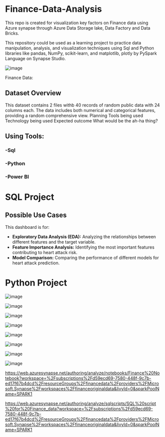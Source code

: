 # Finance-Data-Analysis

This repo is created for visualization key factors on Finance data using Azure synapse through  Azure Data Storage lake, Data Factory and Data Bricks.

This repository could be used as a learning project to practice data manipulation, analysis, and visualization techniques using Sql and Python libraries like pandas, NumPy, scikit-learn, and matplotlib, plotly by PySpark Language on Synapse Studio.

![image](https://github.com/user-attachments/assets/736e8cc7-2b0f-40b7-9924-c1dc59510920)




Finance Data:
## Dataset Overview

This dataset contains  2 files withb 40 records of random public data with 24 columns each. The data includes both numerical and categorical features, providing a random comprehensive view. 
Planning
Tools being used
Technology being used
Expected outcome
What would be the ah-ha thing?


## Using Tools:

### -Sql
### -Python
### -Power BI

# SQL Project



## Possible Use Cases

This dashboard is for:
* **Exploratory Data Analysis (EDA):** Analyzing the relationships between different features and the target variable.
* **Feature Importance Analysis:** Identifying the most important features contributing to heart attack risk.
* **Model Comparison:** Comparing the performance of different models for heart attack prediction.


# Python Project



![image](https://github.com/user-attachments/assets/76f99e14-c841-4021-a984-e3c62cc00571)


![image](https://github.com/user-attachments/assets/bc0a0f49-8f8e-43b9-99ab-1d37401b42fd)

![image](https://github.com/user-attachments/assets/308adfbc-1886-429a-82b6-99b2010f2a71)

![image](https://github.com/user-attachments/assets/14647b5f-6841-4ada-8148-e7fa41d3600b)

![image](https://github.com/user-attachments/assets/26fdc6cf-3451-4ac7-bb3e-65a744c896ce)



![image](https://github.com/user-attachments/assets/0f53f253-e9bd-42ee-8e5b-af3ba3aa7081)

![image](https://github.com/user-attachments/assets/a9b57ba3-5b88-4b17-8968-3fd2b5aeaff4)

![image](https://github.com/user-attachments/assets/583ab2d8-b37f-4434-9464-188690aaf245)



https://web.azuresynapse.net/authoring/analyze/notebooks/Finance%20Notebook?workspace=%2Fsubscriptions%2Fd59ecd69-7580-448f-9c7b-ed17f67b4dcd%2FresourceGroups%2Ffinancedata%2Fproviders%2FMicrosoft.Synapse%2Fworkspaces%2Ffinanceoriginaldata&livyId=0&sparkPoolName=SPARK1

https://web.azuresynapse.net/authoring/analyze/sqlscripts/SQL%20script%20for%20Finance_data?workspace=%2Fsubscriptions%2Fd59ecd69-7580-448f-9c7b-ed17f67b4dcd%2FresourceGroups%2Ffinancedata%2Fproviders%2FMicrosoft.Synapse%2Fworkspaces%2Ffinanceoriginaldata&livyId=0&sparkPoolName=SPARK1
